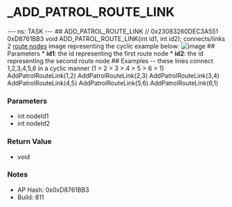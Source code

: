 # _ADD_PATROL_ROUTE_LINK

--- ns: TASK --- ## ADD_PATROL_ROUTE_LINK  // 0x23083260DEC3A551 0xD8761BB3 void ADD_PATROL_ROUTE_LINK(int id1, int id2);  connects/links 2 [route nodes](#_0x8EDF950167586B7C) image representing the cyclic example below: ![image](https://user-images.githubusercontent.com/55803068/188470866-c32c6a9f-a25d-4772-9b18-5be46e2c14a1.png)  ## Parameters * **id1**: the id representing the first route node * **id2**: the id representing the second route node  ## Examples  -- these lines connect 1,2,3,4,5,6 in a cyclic manner (1 > 2 > 3 > 4 > 5 > 6 > 1)   AddPatrolRouteLink(1,2) AddPatrolRouteLink(2,3) AddPatrolRouteLink(3,4) AddPatrolRouteLink(4,5) AddPatrolRouteLink(5,6) AddPatrolRouteLink(6,1)

### Parameters
* int nodeId1
* int nodeId2

### Return Value
* void

### Notes
* AP Hash: 0x0xD8761BB3
* Build: 811

